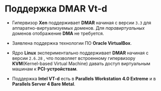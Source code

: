 
# Поддержка DMAR Vt-d

+ Гипервизор **Xen** поддерживает **DMAR** начиная с версии `3.3` для аппаратно-виртуализуемых доменов. Для *паравиртуальных* доменов отображение **DMA** не требуется.

+ Заявлена поддержка технологии ПО **Oracle VirtualBox**.

+ Ядро **Linux** экспериментально поддерживает **DMAR** начиная с версии `2.6.28` , что позволяет встроенному гипервизору **KVM**(Kernel-based Virtual Machine)  давать доступ виртуальным машинам к **PCI-устройствам**.

+ Поддержка **Intel VT-d** есть в **Parallels Workstation 4.0 Extreme** и в **Parallels Server 4 Bare Metal**.

